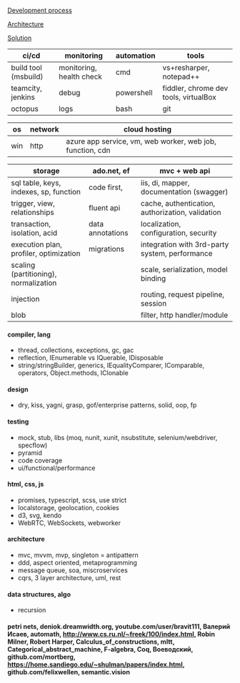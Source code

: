 [Development process](https://github.com/streamcode9/software-design/blob/master/development-process.md)

[Architecture](https://streamcode9.github.io/code/architecture.html)

[Solution](https://streamcode9.github.io/code/solution.html)

ci/cd               | monitoring                     | automation  | tools
--------------------|--------------------------------|-------------|----------------------------
build tool (msbuild)| monitoring, health check       | cmd         | vs+resharper, notepad++ 
teamcity, jenkins   | debug                          | powershell  | fiddler, chrome dev tools, virtualBox
octopus             | logs                           | bash        | git

os  | network | cloud hosting
----|---------|---------------------------------------------------------
win | http    | azure app service, vm, web worker, web job, function, cdn



storage                                | ado.net, ef      | mvc + web api
---------------------------------------|------------------|----------------------
sql table, keys, indexes, sp, function | code first,      | iis, di, mapper, documentation (swagger)
trigger, view, relationships           | fluent api       | cache, authentication, authorization, validation
transaction, isolation, acid           | data annotations | localization, configuration, security
execution plan, profiler, optimization | migrations       | integration with 3rd-party system, performance
scaling (partitioning), normalization  |                  | scale, serialization, model binding
injection                              |                  | routing, request pipeline, session
blob                                   |                  | filter, http handler/module

#### compiler, lang
* thread, collections, exceptions, gc, gac
* reflection, IEnumerable vs IQuerable, IDisposable
* string/stringBuilder, generics, IEqualityComparer, IComparable, operators, Object.methods, IClonable
#### design
* dry, kiss, yagni, grasp, gof/enterprise patterns, solid, oop, fp
#### testing
* mock, stub, libs (moq, nunit, xunit, nsubstitute, selenium/webdriver, specflow)
* pyramid
* code coverage
* ui/functional/performance
#### html, css, js
* promises, typescript, scss, use strict
* localstorage, geolocation, cookies
* d3, svg, kendo
* WebRTC, WebSockets, webworker
#### architecture
* mvc, mvvm, mvp, singleton = antipattern
* ddd, aspect oriented, metaprogramming
* message queue, soa, miscroservices
* cqrs, 3 layer architecture, uml, rest
#### data structures, algo
* recursion
#### petri nets, deniok.dreamwidth.org, youtube.com/user/bravit111, Валерий Исаев, automath, http://www.cs.ru.nl/~freek/100/index.html, Robin Milner, Robert Harper, Calculus_of_constructions, mltt, Categorical_abstract_machine, F-algebra, Coq, Воеводский, github.com/mortberg, https://home.sandiego.edu/~shulman/papers/index.html, github.com/felixwellen, semantic.vision
